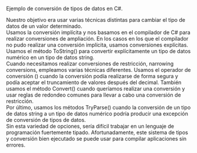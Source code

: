 Ejemplo de conversión de tipos de datos en C#.       

Nuestro objetivo era usar varias técnicas distintas para cambiar el tipo de datos de un valor determinado.        
Usamos la conversión implícita y nos basamos en el compilador de C# para realizar conversiones de ampliación. En los casos en los que el compilador no pudo realizar una conversión implícita, usamos conversiones explícitas. Usamos el método ToString() para convertir explícitamente un tipo de datos numérico en un tipo de datos string.         
Cuando necesitamos realizar conversiones de restricción, narrowing conversions, empleamos varias técnicas diferentes. Usamos el operador de conversión () cuando la conversión podía realizarse de forma segura y podía aceptar el truncamiento de valores después del decimal. También usamos el método Convert() cuando queríamos realizar una conversión y usar reglas de redondeo comunes para llevar a cabo una conversión de restricción.         
Por último, usamos los métodos TryParse() cuando la conversión de un tipo de datos string a un tipo de datos numérico podría producir una excepción de conversión de tipos de datos.          
Sin esta variedad de opciones, sería difícil trabajar en un lenguaje de programación fuertemente tipado. Afortunadamente, este sistema de tipos y conversión bien ejecutado se puede usar para compilar aplicaciones sin errores.        
